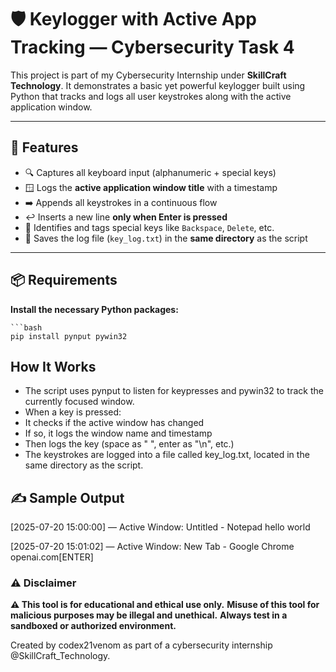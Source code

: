 # 🛡️ Keylogger with Active App Tracking — Cybersecurity Task 4

This project is part of my Cybersecurity Internship under **SkillCraft Technology**. It demonstrates a basic yet powerful keylogger built using Python that tracks and logs all user keystrokes along with the active application window.

---

## 🚀 Features

- 🔍 Captures all keyboard input (alphanumeric + special keys)
- 🪟 Logs the **active application window title** with a timestamp
- ➡️ Appends all keystrokes in a continuous flow
- ↩️ Inserts a new line **only when Enter is pressed**
- 🧠 Identifies and tags special keys like `Backspace`, `Delete`, etc.
- 📁 Saves the log file (`key_log.txt`) in the **same directory** as the script

---

## 📦 Requirements

**Install the necessary Python packages:**

    ```bash
    pip install pynput pywin32

## How It Works

- The script uses pynput to listen for keypresses and pywin32 to track the currently focused window.
- When a key is pressed:
- It checks if the active window has changed
- If so, it logs the window name and timestamp
- Then logs the key (space as " ", enter as "\n", etc.)
- The keystrokes are logged into a file called key_log.txt, located in the same directory as the script.

## ✍️ Sample Output

[2025-07-20 15:00:00] — Active Window: Untitled - Notepad
hello world

[2025-07-20 15:01:02] — Active Window: New Tab - Google Chrome
openai.com[ENTER]

### ⚠️ Disclaimer

**⚠️ This tool is for educational and ethical use only.**
**Misuse of this tool for malicious purposes may be illegal and unethical.**
**Always test in a sandboxed or authorized environment.**

Created by codex21venom as part of a cybersecurity internship @SkillCraft_Technology.

